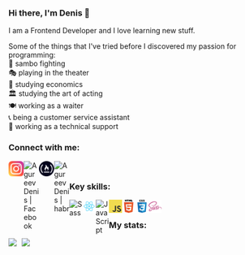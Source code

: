 ### Hi there, I'm Denis 👋



I am a Frontend Developer and I love learning new stuff. 

Some of the things that I've tried before I discovered my passion for programming:\
🥋  sambo fighting\
🎭  playing in the theater\
💼  studying economics\
🏛️  studying the art of acting\
🍽️  working as a waiter\
📞  being a customer service assistant\
👷  working as a technical support

### Connect with me:

[<img align="left" alt="Agureev Denis | Instagram" width="30px" src="./instagram.svg" />][instagram]
[<img align="left" alt="Agureev Denis | Facebook" width="30px" src="https://cdn.worldvectorlogo.com/logos/facebook-3-2.svg" />][facebook]
[<img align="left" alt="Agureev Denis | freeCodeCamp" width="30px" src="./free-code-camp.svg" />][freeCodeCamp]
[<img align="left" alt="Agureev Denis | habr" width="30px" src="https://lh3.googleusercontent.com/ly5AbhJEoqnU79SzHic8UWZXTkJ15zpdM2RDSds0SJKxy561bUNHdHVUN01j6Ag24AUFd1IbmbU=s0-p" />][habr]

<br />

### Key skills:

<img align="left" alt="Sass" width="26px" src="https://upload.wikimedia.org/wikipedia/commons/thumb/c/cf/Angular_full_color_logo.svg/2048px-Angular_full_color_logo.svg.png" />
<img align="left" alt="React" width="26px" src="https://raw.githubusercontent.com/github/explore/80688e429a7d4ef2fca1e82350fe8e3517d3494d/topics/react/react.png" />
<img align="left" alt="JavaScript" width="26px" src="https://upload.wikimedia.org/wikipedia/commons/4/4c/Typescript_logo_2020.svg" />
<img align="left" alt="JavaScript" width="26px" src="https://raw.githubusercontent.com/github/explore/80688e429a7d4ef2fca1e82350fe8e3517d3494d/topics/javascript/javascript.png" />
<img align="left" alt="HTML5" width="26px" src="https://raw.githubusercontent.com/github/explore/80688e429a7d4ef2fca1e82350fe8e3517d3494d/topics/html/html.png" />
<img align="left" alt="CSS3" width="26px" src="https://raw.githubusercontent.com/github/explore/80688e429a7d4ef2fca1e82350fe8e3517d3494d/topics/css/css.png" />
<img align="left" alt="Sass" width="26px" src="https://raw.githubusercontent.com/github/explore/80688e429a7d4ef2fca1e82350fe8e3517d3494d/topics/sass/sass.png" />

<br />

### My stats:
<div>
<a href="https://github-readme-stats.vercel.app/api?username=dkihada&hide=contribs&show_icons=true">
  <img  align="left" height="130" style="margin-right: 10px" src="https://github-readme-stats.vercel.app/api?username=dkihada&hide=contribs&show_icons=true" />
</a>
<a href="https://github-readme-stats.vercel.app/api/top-langs/?username=dkihada&layout=compact">
  <img align="left" height="130" src="https://github-readme-stats.vercel.app/api/top-langs/?username=dkihada&layout=compact" />
</a>
</div>

[instagram]: https://www.instagram.com/agureev___do/
[freeCodeCamp]: https://www.freecodecamp.org/dkihada
[facebook]: https://www.facebook.com/profile.php?id=100011831342146
[habr]: https://career.habr.com/dkihada
